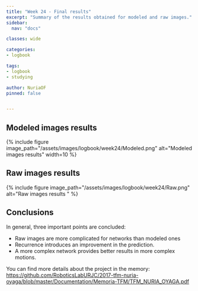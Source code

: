 ```yaml
---
title: "Week 24 - Final results"
excerpt: "Summary of the results obtained for modeled and raw images."
sidebar:
  nav: "docs"

classes: wide

categories:
- logbook

tags:
- logbook
- studying

author: NuriaOF
pinned: false


---
```


## Modeled images results

{% include figure image_path="/assets/images/logbook/week24/Modeled.png" alt="Modeled images results" width=10 %}

## Raw images results

{% include figure image_path="/assets/images/logbook/week24/Raw.png" alt="Raw images results " %}

## Conclusions

In general, three important points are concluded:

- Raw images are more complicated for networks than modeled ones
- Recurrence introduces an improvement in the prediction.
- A more complex network provides better results in more complex motions.

You can find more details about the project in the memory: https://github.com/RoboticsLabURJC/2017-tfm-nuria-oyaga/blob/master/Documentation/Memoria-TFM/TFM_NURIA_OYAGA.pdf
